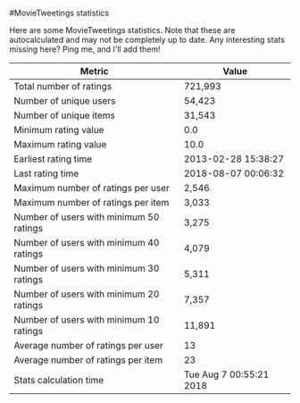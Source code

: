 #MovieTweetings statistics

Here are some MovieTweetings statistics. Note that these are autocalculated and may not be completely up to date. Any interesting stats missing here? Ping me, and I'll add them!

Metric | Value
--- | ---
Total number of ratings                 | 721,993
Number of unique users                  | 54,423
Number of unique items                  | 31,543
Minimum rating value                    | 0.0
Maximum rating value                    | 10.0
Earliest rating time                    | 2013-02-28 15:38:27
Last rating time                        | 2018-08-07 00:06:32
Maximum number of ratings per user      | 2,546
Maximum number of ratings per item      | 3,033
Number of users with minimum 50 ratings | 3,275
Number of users with minimum 40 ratings | 4,079
Number of users with minimum 30 ratings | 5,311
Number of users with minimum 20 ratings | 7,357
Number of users with minimum 10 ratings | 11,891
Average number of ratings per user      | 13
Average number of ratings per item      | 23
Stats calculation time                  | Tue Aug  7 00:55:21 2018

